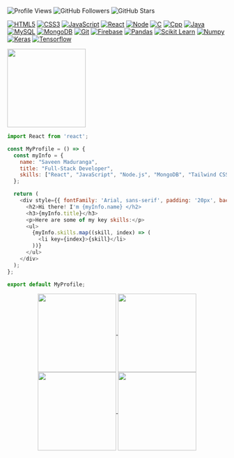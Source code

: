 ![Profile Views](https://komarev.com/ghpvc/?username=saveen99&color=blue) 
![GitHub Followers](https://img.shields.io/github/followers/saveen99?label=Followers&style=social)
![GitHub Stars](https://img.shields.io/github/stars/saveen99?label=Stars&style=social)


[![HTML5](https://img.shields.io/badge/-HTML5-E34F26?style=flat&logo=html5&logoColor=white)](https://html.spec.whatwg.org/)
[![CSS3](https://img.shields.io/badge/-CSS3-1572B6?style=flat&logo=css3&logoColor=white)](https://www.w3.org/Style/CSS/)
[![JavaScript](https://img.shields.io/badge/-JavaScript-FF9800?style=flat&logo=javascript&logoColor=white)](https://www.javascript.com/)
[![React](https://img.shields.io/badge/-React-61DAFB?style=flat&logo=react&logoColor=white)](https://reactjs.org/)
[![Node](https://img.shields.io/badge/-Node.js-43853d?style=flat&logo=node.js&logoColor=ffffff)](https://nodejs.org/)
[![C](https://img.shields.io/badge/-C-A8B9CC?style=flat&logo=c&logoColor=white)](https://devdocs.io/c/)
[![Cpp](https://img.shields.io/badge/-C++-00599C?style=flat&logo=c%2B%2B&logoColor=white)](https://isocpp.org/)
[![Java](https://img.shields.io/badge/-Java-F37C20?style=flat&logo=java&logoColor=white)](https://www.oracle.com/in/java/)
[![MySQL](https://img.shields.io/badge/-MySQL-4479A1?style=flat&logo=mysql&logoColor=white)](https://www.mysql.com/)
[![MongoDB](https://img.shields.io/badge/-MongoDB-47A248?style=flat&logo=mongodb&logoColor=white)](https://www.mongodb.com/)
[![Git](https://img.shields.io/badge/-Git-f05032?style=flat&logo=git&logoColor=white)](https://git-scm.com/)
[![Firebase](https://img.shields.io/badge/-Firebase-FFCA28?style=flat&logo=firebase&logoColor=white)](https://firebase.google.com/)
[![Pandas](https://img.shields.io/badge/pandas-150458?style=flat&logo=pandas&logoColor=white)](https://pandas.pydata.org/)
[![Scikit Learn](https://img.shields.io/badge/scikit_learn-F7931E?style=flat&logo=scikit-learn&logoColor=white)](https://scikit-learn.org/)
[![Numpy](https://img.shields.io/badge/Numpy-777BB4?style=flat&logo=numpy&logoColor=white)](https://numpy.org/)
[![Keras](https://img.shields.io/badge/Keras-D00000?style=flat&logo=Keras&logoColor=white)](https://keras.io/)
[![Tensorflow](https://img.shields.io/badge/-Tensorflow-FF6F00?style=flat&logo=tensorflow&logoColor=white)](https://www.tensorflow.org/)




<!--

![Javascript](https://img.shields.io/badge/Javascript-F0DB4F?style=for-the-badge&labelColor=black&logo=javascript&logoColor=F0DB4F)
![React](https://img.shields.io/badge/-React-61DBFB?style=for-the-badge&labelColor=black&logo=react&logoColor=61DBFB)
![Nodejs](https://img.shields.io/badge/Nodejs-3C873A?style=for-the-badge&labelColor=black&logo=node.js&logoColor=3C873A)
![Express.js](https://img.shields.io/badge/Express.js-000000?style=for-the-badge&logo=express&logoColor=white)
![MongoDB](https://img.shields.io/badge/MongoDB-4EA94B?style=for-the-badge&logo=mongodb&logoColor=white)
![HTML](https://img.shields.io/badge/HTML5-E34F26?style=for-the-badge&logo=html5&logoColor=white)
![CSS3](https://img.shields.io/badge/CSS3-1572B6?style=for-the-badge&logo=css3&logoColor=white)
![Tailwind](https://img.shields.io/badge/Tailwind_CSS-092749?style=for-the-badge&logo=tailwindcss&logoColor=06B6D4&labelColor=000000)
![Bootstrap](https://img.shields.io/badge/Bootstrap-563D7C?style=for-the-badge&logo=bootstrap&logoColor=white)
![VSCode](https://img.shields.io/badge/Visual_Studio-0078d7?style=for-the-badge&logo=visual%20studio&logoColor=white)
![Git](https://img.shields.io/badge/Git-F05032?style=for-the-badge&logo=git&logoColor=white)

-->
<!--
## Saveen Maduranga
-->


<img align="center" src="http://github-profile-summary-cards.vercel.app/api/cards/profile-details?username=saveen99&theme=github" height="180em" />


```javascript
import React from 'react';

const MyProfile = () => {
  const myInfo = {
    name: "Saveen Maduranga",
    title: "Full-Stack Developer",
    skills: ["React", "JavaScript", "Node.js", "MongoDB", "Tailwind CSS"],
  };

  return (
    <div style={{ fontFamily: 'Arial, sans-serif', padding: '20px', backgroundColor: '#282c34', color: '#61dafb' }}>
      <h2>Hi there! I'm {myInfo.name} </h2>
      <h3>{myInfo.title}</h3>
      <p>Here are some of my key skills:</p>
      <ul>
        {myInfo.skills.map((skill, index) => (
          <li key={index}>{skill}</li>
        ))}
      </ul>
    </div>
  );
};

export default MyProfile;

```

<div align="center">
  <a href="https://github.com/saveen99">
  <img align="center" src="http://github-profile-summary-cards.vercel.app/api/cards/stats?username=saveen99&theme=github" height="180em" />
  <img align="center" src="http://github-profile-summary-cards.vercel.app/api/cards/most-commit-language?username=saveen99&theme=github" height="180em" />
  <img align="center" src="http://github-profile-summary-cards.vercel.app/api/cards/repos-per-language?username=saveen99&theme=github" height="180em" />
  <img align="center" src="http://github-profile-summary-cards.vercel.app/api/cards/productive-time?username=saveen99&theme=github" height="180em" />
</div>
